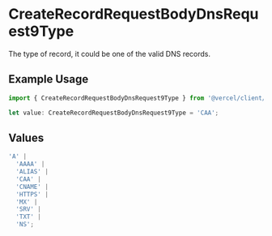 # CreateRecordRequestBodyDnsRequest9Type

The type of record, it could be one of the valid DNS records.

## Example Usage

```typescript
import { CreateRecordRequestBodyDnsRequest9Type } from '@vercel/client/models/operations';

let value: CreateRecordRequestBodyDnsRequest9Type = 'CAA';
```

## Values

```typescript
'A' |
  'AAAA' |
  'ALIAS' |
  'CAA' |
  'CNAME' |
  'HTTPS' |
  'MX' |
  'SRV' |
  'TXT' |
  'NS';
```
